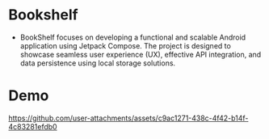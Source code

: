 # Bookshelf
- BookShelf focuses on developing a functional and scalable Android application using Jetpack Compose. The project is designed to showcase seamless user experience (UX), effective API integration, and data persistence using local storage solutions.

# Demo

https://github.com/user-attachments/assets/c9ac1271-438c-4f42-b14f-4c83281efdb0

